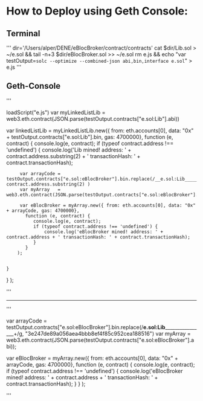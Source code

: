 # How to Deploy using Geth Console:

## Terminal

'''
dir='/Users/alper/DENE/eBlocBroker/contract/contracts'
cat $dir/Lib.sol > ~/e.sol && tail -n+3 $dir/eBlocBroker.sol >> ~/e.sol
rm e.js && echo "var testOutput=`solc --optimize --combined-json abi,bin,interface e.sol`" > e.js
'''

## Geth-Console

'''


loadScript("e.js")
var myLinkedListLib = web3.eth.contract(JSON.parse(testOutput.contracts["e.sol:Lib"].abi))

var linkedListLib = myLinkedListLib.new({ from: eth.accounts[0], data: "0x" + testOutput.contracts["e.sol:Lib"].bin, gas: 4700000},
  function (e, contract) {
    console.log(e, contract);
    if (typeof contract.address !== 'undefined') {
         console.log('Lib mined! address: ' + contract.address.substring(2) + ' transactionHash: ' + contract.transactionHash);


         var arrayCode = testOutput.contracts["e.sol:eBlocBroker"].bin.replace(/__e.sol:Lib__________________+/g, contract.address.substring(2) )
         var myArray   = web3.eth.contract(JSON.parse(testOutput.contracts["e.sol:eBlocBroker"].abi));

         var eBlocBroker = myArray.new({ from: eth.accounts[0], data: "0x" + arrayCode, gas: 4700000},
           function (e, contract) {
              console.log(e, contract);
              if (typeof contract.address !== 'undefined') {
                  console.log('eBlocBroker mined! address: ' + contract.address + ' transactionHash: ' + contract.transactionHash);
              }
           }
        );

		 
    }
  }
);


'''

-------------------

'''


var arrayCode = testOutput.contracts["e.sol:eBlocBroker"].bin.replace(/__e.sol:Lib__________________+/g,
"3e247de89a056aea4bbb8ef4f85c952cea188516")
var myArray   = web3.eth.contract(JSON.parse(testOutput.contracts["e.sol:eBlocBroker"].abi));

var eBlocBroker = myArray.new({ from: eth.accounts[0], data: "0x" + arrayCode, gas: 4700000},
  function (e, contract) {
    console.log(e, contract);
    if (typeof contract.address !== 'undefined') {
         console.log('eBlocBroker mined! address: ' + contract.address + ' transactionHash: ' + contract.transactionHash);
    }
  }
);


'''
